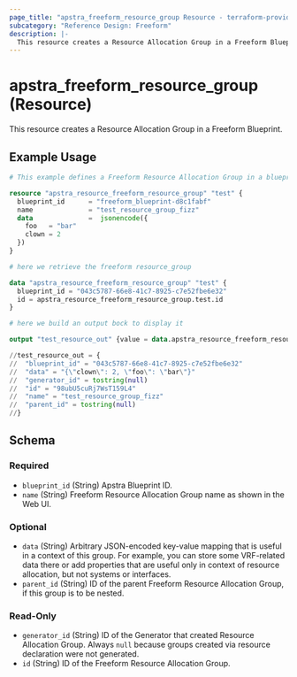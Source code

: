 ```yaml
---
page_title: "apstra_freeform_resource_group Resource - terraform-provider-apstra"
subcategory: "Reference Design: Freeform"
description: |-
  This resource creates a Resource Allocation Group in a Freeform Blueprint.
---
```


# apstra_freeform_resource_group (Resource)

This resource creates a Resource Allocation Group in a Freeform Blueprint.


## Example Usage

```terraform
# This example defines a Freeform Resource Allocation Group in a blueprint

resource "apstra_resource_freeform_resource_group" "test" {
  blueprint_id      = "freeform_blueprint-d8c1fabf"
  name              = "test_resource_group_fizz"
  data              =  jsonencode({
    foo   = "bar"
    clown = 2
  })
}

# here we retrieve the freeform resource_group

data "apstra_resource_freeform_resource_group" "test" {
  blueprint_id = "043c5787-66e8-41c7-8925-c7e52fbe6e32"
  id = apstra_resource_freeform_resource_group.test.id
}

# here we build an output bock to display it

output "test_resource_out" {value = data.apstra_resource_freeform_resource_group.test}

//test_resource_out = {
//  "blueprint_id" = "043c5787-66e8-41c7-8925-c7e52fbe6e32"
//  "data" = "{\"clown\": 2, \"foo\": \"bar\"}"
//  "generator_id" = tostring(null)
//  "id" = "98ubU5cuRj7WsT159L4"
//  "name" = "test_resource_group_fizz"
//  "parent_id" = tostring(null)
//}
```

<!-- schema generated by tfplugindocs -->
## Schema

### Required

- `blueprint_id` (String) Apstra Blueprint ID.
- `name` (String) Freeform Resource Allocation Group name as shown in the Web UI.

### Optional

- `data` (String) Arbitrary JSON-encoded key-value mapping that is useful in a context of this group. For example, you can store some VRF-related data there or add properties that are useful only in context of resource allocation, but not systems or interfaces.
- `parent_id` (String) ID of the parent Freeform Resource Allocation Group, if this group is to be nested.

### Read-Only

- `generator_id` (String) ID of the Generator that created Resource Allocation Group. Always `null` because groups created via resource declaration were not generated.
- `id` (String) ID of the Freeform Resource Allocation Group.



